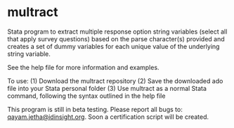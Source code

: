 # multract
Stata program to extract multiple response option string variables (select all that apply survey questions) based on the parse character(s) provided and creates a set of dummy variables for each unique value of the underlying string variable.

See the help file for more information and examples.

To use:
(1) Download the multract repository
(2) Save the downloaded ado file into your Stata personal folder
(3) Use multract as a normal Stata command, following the syntax outlined in the help file

This program is still in beta testing. Please report all bugs to: qayam.jetha@idinsight.org. Soon a certification script will be created.

